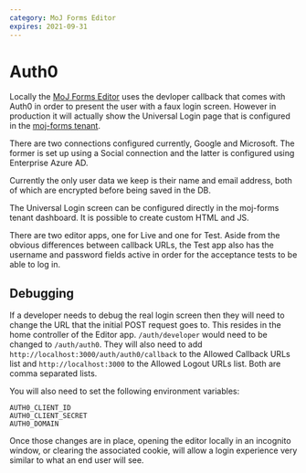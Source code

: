 ```yaml
---
category: MoJ Forms Editor
expires: 2021-09-31
---
```


# Auth0

Locally the [MoJ Forms Editor](https://github.com/ministryofjustice/fb-editor) uses the devloper callback that comes with Auth0 in order to present the user with a faux login screen. However in production it will actually show the Universal Login page that is configured in the [moj-forms tenant](https://manage.auth0.com/dashboard/eu/moj-forms/).

There are two connections configured currently, Google and Microsoft. The former is set up using a Social connection and the latter is configured using Enterprise Azure AD.

Currently the only user data we keep is their name and email address, both of which are encrypted before being saved in the DB.

The Universal Login screen can be configured directly in the moj-forms tenant dashboard. It is possible to create custom HTML and JS.

There are two editor apps, one for Live and one for Test. Aside from the obvious differences between callback URLs, the Test app also has the username and password fields active in order for the acceptance tests to be able to log in.

## Debugging

If a developer needs to debug the real login screen then they will need to change the URL that the initial POST request goes to. This resides in the home controller of the Editor app. `/auth/developer` would need to be changed to `/auth/auth0`. They will also need to add `http://localhost:3000/auth/auth0/callback` to the Allowed Callback URLs list and `http://localhost:3000` to the Allowed Logout URLs list. Both are comma separated lists.

You will also need to set the following environment variables:

```
AUTH0_CLIENT_ID
AUTH0_CLIENT_SECRET
AUTH0_DOMAIN
```

Once those changes are in place, opening the editor locally in an incognito window, or clearing the associated cookie, will allow a login experience very similar to what an end user will see.
